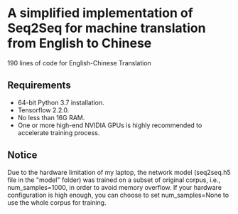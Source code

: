 # A simplified implementation of Seq2Seq for machine translation from English to Chinese
190 lines of code for English-Chinese Translation

## Requirements

- 64-bit Python 3.7 installation.
- Tensorflow 2.2.0.
- No less than 16G RAM.
- One or more high-end NVIDIA GPUs is highly recommended to accelerate training process.

## Notice
Due to the hardware limitation of my laptop, the network model (seq2seq.h5 file in the "model" folder) was trained on a subset of original corpus, i.e., num_samples=1000, in order to avoid memory overflow. If your hardware configuration is high enough, you can choose to set num_samples=None to use the whole corpus for training.
